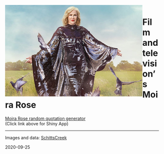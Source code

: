 
<img align="left" height = "300" width = "450" src="www/moiracrows.png">

# Film and television’s Moira Rose

[Moira Rose random quotation
generator](https://kaizadp.shinyapps.io/moirarose/)  
(Click link above for Shiny App)

-----

Images and data: [SchittsCreek](https://twitter.com/SchittsCreek)

2020-09-25
